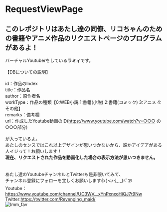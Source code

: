 # RequestViewPage
## このレポジトリはあたし達の同僚、リコちゃんのための書籍やアニメ作品のリクエストページのプログラムがあるよ！
バーチャルYoutuberをしている**ラミィ**です。<br>
<br>
【DBについての説明】<br>
<br>
id：作品のIndex<br>
title：作品名<br>
author：原作者名<br>
workType：作品の種類【0:WEB小説 1:書籍(小説) 2:書籍(コミック) 3:アニメ 4:その他】<br>
remarks：備考欄<br>
url：作成したYoutube動画のID(https://www.youtube.com/watch?v=○○○ の○○○部分)<br>
<br>
が入っているよ。<br>
あたしのセンスではこれ以上デザインが思いつかないから、誰かアイデアがある人イジって！お願いします！<br>
**現在、リクエストされた作品を動画化した場合の表示方法が思いつきません。**<br>
<br>
<br>
あたし達のYoutubeチャンネルとTwitterも是非覗いてみて、<br>
チャンネル登録にフォローを宜しくお願いします:+1:(*･ω･)*_ _)ﾍﾟｺﾘ<br>
Youtube：https://www.youtube.com/channel/UC3WV__xYnPxnxoHiQJ7t9Nw<br>
Twitter:https://twitter.com/Revenging_maid/<br>
![lmm_fav](https://lh3.googleusercontent.com/a-/AOh14GgDg2sP4Au14mbeHnauFmchTtkDw7pGD-QrRGcPAg=s600-k-no-rp-mo)